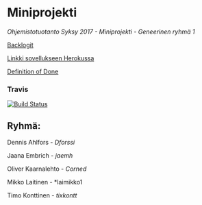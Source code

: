 # Miniprojekti
_Ohjemistotuotanto Syksy 2017 - Miniprojekti - Geneerinen ryhmä 1_

[Backlogit](https://docs.google.com/spreadsheets/d/1J0VOMOy0Ss3T3Ywq5ZDuwMiCbGqYshBwwUBn-Ye1sZk/edit?usp=sharing)

[Linkki sovellukseen Herokussa](http://miniprojekti.herokuapp.com/)

[Definition of Done](https://github.com/Dforssi/Miniprojekti/blob/master/DoD)


### Travis

[![Build Status](https://travis-ci.org/Dforssi/Miniprojekti.svg?branch=master)](https://travis-ci.org/Dforssi/Miniprojekti)


## Ryhmä:
Dennis Ahlfors - *Dforssi*

Jaana Embrich - *jaemh*

Oliver Kaarnalehto - *Corned*

Mikko Laitinen - *laimikko1

Timo Konttinen - *tixkontt*



